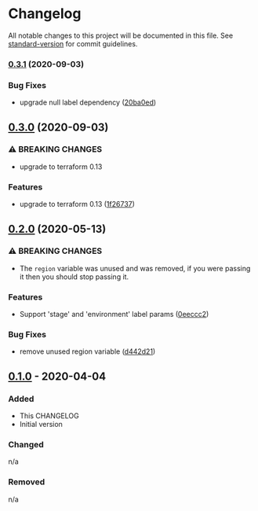 # Changelog

All notable changes to this project will be documented in this file. See [standard-version](https://github.com/conventional-changelog/standard-version) for commit guidelines.

### [0.3.1](https://gitlab.com/guardianproject-ops/terraform-aws-session-manager-instance-policy/compare/0.3.0...0.3.1) (2020-09-03)


### Bug Fixes

* upgrade null label dependency ([20ba0ed](https://gitlab.com/guardianproject-ops/terraform-aws-session-manager-instance-policy/commit/20ba0edb7cba830854b512d51f96fccd036a2490))

## [0.3.0](https://gitlab.com/guardianproject-ops/terraform-aws-session-manager-instance-policy/compare/0.2.0...0.3.0) (2020-09-03)


### ⚠ BREAKING CHANGES

* upgrade to terraform 0.13

### Features

* upgrade to terraform 0.13 ([1f26737](https://gitlab.com/guardianproject-ops/terraform-aws-session-manager-instance-policy/commit/1f26737e77ce5d815cf0eeacb598036fbb043723))

## [0.2.0](https://gitlab.com/guardianproject-ops/terraform-aws-session-manager-instance-policy/compare/0.1.0...0.2.0) (2020-05-13)


### ⚠ BREAKING CHANGES

* The `region` variable was unused and was removed, if you were passing it then you should stop passing it.

### Features

* Support 'stage' and 'environment' label params ([0eeccc2](https://gitlab.com/guardianproject-ops/terraform-aws-session-manager-instance-policy/commit/0eeccc22d4e95fc0033d2f32fc861ec8a216cefa))


### Bug Fixes

* remove unused region variable ([d442d21](https://gitlab.com/guardianproject-ops/terraform-aws-session-manager-instance-policy/commit/d442d216793575c8204486c8ef9f005698b0b492))

## [0.1.0][0.1.0] - 2020-04-04

### Added

- This CHANGELOG
- Initial version

### Changed

n/a

### Removed

n/a

[0.1.0]: https://gitlab.com/guardianproject-ops/terraform-aws-session-manager-instance-policy/tags/0.1.0
